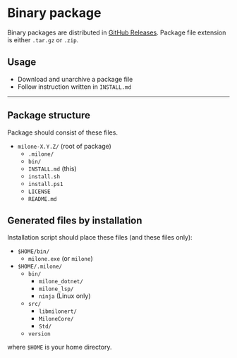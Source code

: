 # Binary package

Binary packages are distributed in [GitHub Releases](https://github.com/vain0x/milone-lang/releases).
Package file extension is either `.tar.gz` or `.zip`.

## Usage

- Download and unarchive a package file
- Follow instruction written in `INSTALL.md`

----

## Package structure

Package should consist of these files.

- `milone-X.Y.Z/` (root of package)
    - `.milone/`
    - `bin/`
    - `INSTALL.md` (this)
    - `install.sh`
    - `install.ps1`
    - `LICENSE`
    - `README.md`

## Generated files by installation

Installation script should place these files (and these files only):

- `$HOME/bin/`
    - `milone.exe` (or `milone`)
- `$HOME/.milone/`
    - `bin/`
        - `milone_dotnet/`
        - `milone_lsp/`
        - `ninja` (Linux only)
    - `src/`
        - `libmilonert/`
        - `MiloneCore/`
        - `Std/`
    - `version`

where `$HOME` is your home directory.
